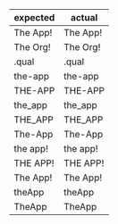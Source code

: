 | expected  | actual        |
|-----------|---------------|
| The App!  | The App!       |
| The Org!  | The Org!       |
| .qual     | .qual |
| the-app   | the-app       |
| THE-APP   | THE-APP       |
| the_app   | the_app       |
| THE_APP   | THE_APP       |
| The-App   | The-App       |
| the app!  | the app!       |
| THE APP!  | THE APP!       |
| The App!  | The App!       |
| theApp    | theApp       |
| TheApp    | TheApp       |